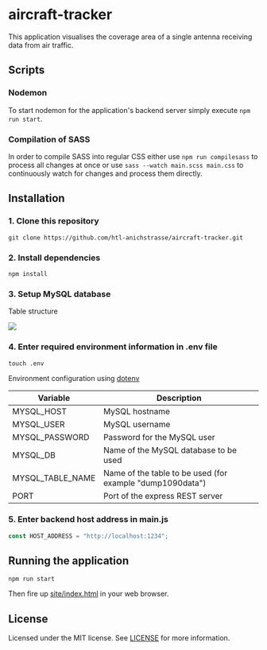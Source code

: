 # aircraft-tracker

This application visualises the coverage area of a single antenna receiving data from air traffic. 

## Scripts

### Nodemon 

To start nodemon for the application's backend server simply execute `npm run start`.

### Compilation of SASS

In order to compile SASS into regular CSS either use `npm run compilesass` to process all changes at once or use `sass --watch main.scss main.css` to continuously watch for changes and process them directly.

## Installation

### 1. Clone this repository

```
git clone https://github.com/htl-anichstrasse/aircraft-tracker.git
```

### 2. Install dependencies

```
npm install
```

### 3. Setup MySQL database

Table structure

![](https://cdn.discordapp.com/attachments/290945213063757824/698994310422724878/unknown.png)

### 4. Enter required environment information in .env file

```
touch .env
```

Environment configuration using [dotenv](https://www.npmjs.com/package/dotenv)

| Variable | Description |
|---|---|
| MYSQL_HOST | MySQL hostname |
| MYSQL_USER | MySQL username |
| MYSQL_PASSWORD | Password for the MySQL user |
| MYSQL_DB | Name of the MySQL database to be used |
| MYSQL_TABLE_NAME | Name of the table to be used (for example "dump1090data") |
| PORT | Port of the express REST server |

### 5. Enter backend host address in main.js

```javascript
const HOST_ADDRESS = "http://localhost:1234";
```

## Running the application

```
npm run start
```

Then fire up [site/index.html](site/index.html) in your web browser.

## License

Licensed under the MIT license. See [LICENSE](LICENSE) for more information.
